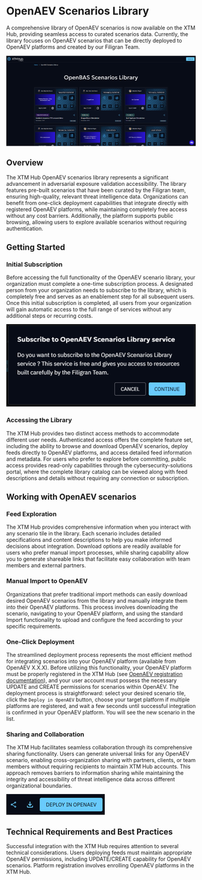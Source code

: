 # OpenAEV Scenarios Library

A comprehensive library of OpenAEV scenarios is now available on the XTM Hub, 
providing seamless access to curated scenarios data. 
Currently, the library focuses on OpenAEV scenarios that can be directly deployed to OpenAEV platforms and created by our Filigran Team.

![OpenAEV scenarios library](../assets/images/openaev-scenarios-lib.png)

## Overview
The XTM Hub OpenAEV scenarios library represents a significant advancement in adversarial exposure validation accessibility. 
The library features pre-built scenarios that have been curated by the Filigran team, 
ensuring high-quality, relevant threat intelligence data.
Organizations can benefit from one-click deployment capabilities that integrate directly with registered OpenAEV platforms, 
while maintaining completely free access without any cost barriers. 
Additionally, the platform supports public browsing, allowing users to explore available scenarios without requiring authentication.

## Getting Started
### Initial Subscription
Before accessing the full functionality of the OpenAEV scenario library, 
your organization must complete a one-time subscription process. 
A designated person from your organization needs to subscribe to the library, 
which is completely free and serves as an enablement step for all subsequent users. 
Once this initial subscription is completed, all users from your organization will 
gain automatic access to the full range of services without any additional steps or recurring costs.

![Subscribe to OpenAEV scenarios](../assets/images/subscribe-openaev-scenarios.png)


### Accessing the Library
The XTM Hub provides two distinct access methods to accommodate different user needs. 
Authenticated access offers the complete feature set, 
including the ability to browse and download OpenAEV scenarios, 
deploy feeds directly to OpenAEV platforms, 
and access detailed feed information and metadata. 
For users who prefer to explore before committing, 
public access provides read-only capabilities through the cybersecurity-solutions portal, 
where the complete library catalog can be viewed along with feed descriptions and 
details without requiring any connection or subscription.

## Working with OpenAEV scenarios
### Feed Exploration
The XTM Hub provides comprehensive information when you interact with any scenario tile in the library. 
Each scenario includes detailed specifications and content descriptions to help you make informed decisions about integration. 
Download options are readily available for users who prefer manual import processes, 
while sharing capability allow you to generate shareable links that facilitate easy 
collaboration with team members and external partners.

### Manual Import to OpenAEV
Organizations that prefer traditional import methods can 
easily download desired OpenAEV scenarios from the library and manually integrate them
into their OpenAEV platforms. This process involves downloading the scenario, 
navigating to your OpenAEV platform, and using the standard Import functionality 
to upload and configure the feed according to your specific requirements. 

### One-Click Deployment
The streamlined deployment process represents the most efficient method for integrating scenarios
into your OpenAEV platform (available from OpenAEV X.X.X).
Before utilizing this functionality, your OpenAEV platform must be properly registered in the XTM Hub (see [OpenAEV registration documentation](../user/openaev-registration.md)),
and your user account must possess the necessary UPDATE and CREATE permissions for scenarios within OpenAEV. 
The deployment process is straightforward: select your desired scenario tile, click the ```Deploy in OpenAEV``` button, 
choose your target platform if multiple platforms are registered, 
and wait a few seconds until successful integration is confirmed in your OpenAEV platform. You will see the new scenario in the list. 

### Sharing and Collaboration
The XTM Hub facilitates seamless collaboration through its comprehensive sharing functionality. 
Users can generate universal links for any OpenAEV scenario, enabling cross-organization sharing with partners, 
clients, or team members without requiring recipients to maintain XTM Hub accounts. 
This approach removes barriers to information sharing while maintaining the integrity and
accessibility of threat intelligence data across different organizational boundaries.

![Top right buttons](../assets/images/one-click-deploy-openaev.png)

## Technical Requirements and Best Practices
Successful integration with the XTM Hub requires attention to several technical considerations. 
Users deploying feeds must maintain appropriate OpenAEV permissions, 
including UPDATE/CREATE capability for OpenAEV scenarios. 
Platform registration involves enrolling OpenAEV platforms in the XTM Hub.